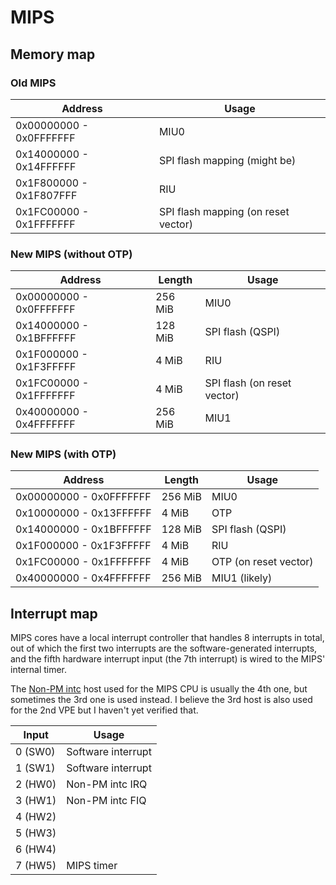 # MIPS

## Memory map

### Old MIPS

| Address                 | Usage                               |
|-------------------------|-------------------------------------|
| 0x00000000 - 0x0FFFFFFF | MIU0                                |
| 0x14000000 - 0x14FFFFFF | SPI flash mapping (might be)        |
| 0x1F800000 - 0x1F807FFF | RIU                                 |
| 0x1FC00000 - 0x1FFFFFFF | SPI flash mapping (on reset vector) |

### New MIPS (without OTP)

| Address                 | Length  | Usage                               |
|-------------------------|---------|-------------------------------------|
| 0x00000000 - 0x0FFFFFFF | 256 MiB | MIU0                                |
| 0x14000000 - 0x1BFFFFFF | 128 MiB | SPI flash (QSPI)                    |
| 0x1F000000 - 0x1F3FFFFF | 4 MiB   | RIU                                 |
| 0x1FC00000 - 0x1FFFFFFF | 4 MiB   | SPI flash (on reset vector)         |
| 0x40000000 - 0x4FFFFFFF | 256 MiB | MIU1                                |

### New MIPS (with OTP)

| Address                 | Length  | Usage                               |
|-------------------------|---------|-------------------------------------|
| 0x00000000 - 0x0FFFFFFF | 256 MiB | MIU0                                |
| 0x10000000 - 0x13FFFFFF | 4 MiB   | OTP                                 |
| 0x14000000 - 0x1BFFFFFF | 128 MiB | SPI flash (QSPI)                    |
| 0x1F000000 - 0x1F3FFFFF | 4 MiB   | RIU                                 |
| 0x1FC00000 - 0x1FFFFFFF | 4 MiB   | OTP (on reset vector)               |
| 0x40000000 - 0x4FFFFFFF | 256 MiB | MIU1 (likely)                       |

## Interrupt map

MIPS cores have a local interrupt controller that handles 8 interrupts in total,
out of which the first two interrupts are the software-generated interrupts,
and the fifth hardware interrupt input (the 7th interrupt) is wired to the
MIPS' internal timer.

The [Non-PM intc](../ip/intc.md) host used for the MIPS CPU is usually the 4th one, but sometimes
the 3rd one is used instead. I believe the 3rd host is also used for the 2nd VPE
but I haven't yet verified that.

| Input   | Usage                    |
|---------|--------------------------|
| 0 (SW0) | Software interrupt       |
| 1 (SW1) | Software interrupt       |
| 2 (HW0) | Non-PM intc IRQ          |
| 3 (HW1) | Non-PM intc FIQ          |
| 4 (HW2) |                          |
| 5 (HW3) |                          |
| 6 (HW4) |                          |
| 7 (HW5) | MIPS timer               |
